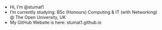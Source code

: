 - Hi, I’m @stumat1
- I’m currently studying: BSc (Honours) Computing & IT (with Networking) @ The Open University, UK
- My GitHub Website is here: stumat1.github.io

<!---
stumat1/stumat1 is a ✨ special ✨ repository because its `README.md` (this file) appears on your GitHub profile.
You can click the Preview link to take a look at your changes.
--->

